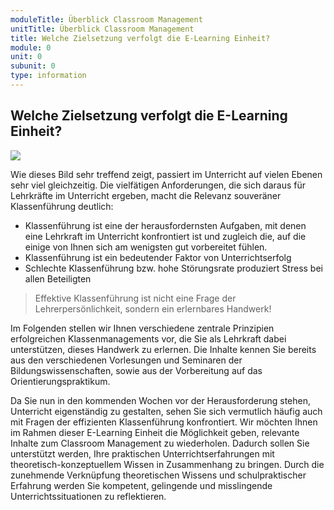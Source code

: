 ```yaml
---
moduleTitle: Überblick Classroom Management
unitTitle: Überblick Classroom Management
title: Welche Zielsetzung verfolgt die E-Learning Einheit?
module: 0
unit: 0
subunit: 0
type: information
---
```


## Welche Zielsetzung verfolgt die E-Learning Einheit?

![](01_Wimmelbild_Klassenführung.png)

Wie dieses Bild sehr treffend zeigt, passiert im Unterricht auf vielen Ebenen sehr viel gleichzeitig. Die vielfätigen Anforderungen, die sich daraus für Lehrkräfte im Unterricht ergeben, macht die Relevanz souveräner Klassenführung deutlich: 

* Klassenführung ist eine der herausfordernsten Aufgaben, mit denen eine Lehrkraft im Unterricht konfrontiert ist und zugleich die, auf die einige von Ihnen sich am wenigsten gut vorbereitet fühlen. 
* Klassenführung ist ein bedeutender Faktor von Unterrichtserfolg
* Schlechte Klassenführung bzw. hohe Störungsrate produziert Stress bei allen Beteiligten 

> Effektive Klassenführung ist nicht eine Frage der Lehrerpersönlichkeit, sondern ein erlernbares Handwerk! 


Im Folgenden stellen wir Ihnen verschiedene zentrale Prinzipien erfolgreichen Klassenmanagements vor, die Sie als Lehrkraft dabei unterstützen, dieses Handwerk zu erlernen. Die Inhalte kennen Sie bereits aus den verschiedenen Vorlesungen und Seminaren der Bildungswissenschaften, sowie aus der Vorbereitung auf das Orientierungspraktikum. 

Da Sie nun in den kommenden Wochen vor der Herausforderung stehen, Unterricht eigenständig zu gestalten, sehen Sie sich vermutlich häufig auch mit Fragen der effizienten Klassenführung konfrontiert. Wir möchten Ihnen im Rahmen dieser E-Learning Einheit die Möglichkeit geben, relevante Inhalte zum Classroom Management zu wiederholen. Dadurch sollen Sie unterstützt werden, Ihre praktischen Unterrichtserfahrungen mit theoretisch-konzeptuellem Wissen in Zusammenhang zu bringen. Durch die zunehmende Verknüpfung theoretischen Wissens und schulpraktischer Erfahrung werden Sie kompetent, gelingende und misslingende Unterrichtssituationen zu reflektieren. 